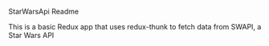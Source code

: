 StarWarsApi Readme

This is a basic Redux app that uses redux-thunk to fetch data from SWAPI, a Star Wars API
